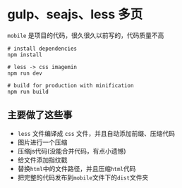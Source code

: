 # gulp、seajs、less 多页

`mobile` 是项目的代码，很久很久以前写的，代码质量不高

``` base
# install dependencies
npm install

# less -> css imagemin
npm run dev

# build for production with minification
npm run build

```

## 主要做了这些事

* `less` 文件编译成 `css` 文件，并且自动添加前缀、压缩代码
* 图片进行一个压缩
* 压缩js代码(没能合并代码，有点小遗憾)
* 给文件添加指纹戳
* 替换`html`中的文件路径，并且压缩`html`代码
* 把完整的代码发布到`mobile`文件下的`dist`文件夹